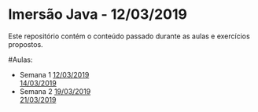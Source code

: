 
# Imersão Java - 12/03/2019

Este repositório contém o conteúdo passado durante as aulas e exercícios propostos.

#Aulas:
* Semana 1
[12/03/2019](./aulas/2019_03_12.MD)   
[14/03/2019](./aulas/2019_03_14.MD)   
* Semana 2
[19/03/2019](./aulas/2019_03_19.MD)   
[21/03/2019](./aulas/2019_03_21.MD)   